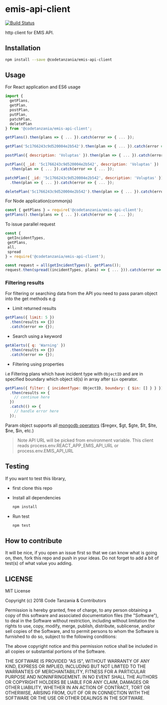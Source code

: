 # emis-api-client

[![Build Status](https://travis-ci.org/CodeTanzania/emis-api-client.svg?branch=develop)](https://travis-ci.org/CodeTanzania/emis-api-client)

http client for EMIS API.

## Installation

```sh
npm install --save @codetanzania/emis-api-client
```

## Usage

For React application and ES6 usage

```js
import {
  getPlans,
  getPlan,
  postPlan,
  putPlan,
  patchPlan,
  deletePlan
} from '@codetanzania/emis-api-client';

getPlans().then(plans => { ... }).catch(error => { ... });

getPlan('5c1766243c9d520004e2b542').then(plan => { ... }).catch(error => { ... });

postPlan({ description: 'Voluptas' }).then(plan => { ... }).catch(error => { ... });

putPlan({ _id: '5c1766243c9d520004e2b542', description: 'Voluptas' })
  .then(plan => { ... }).catch(error => { ... });

patchPlan({ _id: '5c1766243c9d520004e2b542', description: 'Voluptas' })
  .then(plan => { ... }).catch(error => { ... });

deletePlan('5c1766243c9d520004e2b542').then(plan => { ... }).catch(error => { ... });
```

For Node application(commonjs)

```js
const { getPlans } = require('@codetanzania/emis-api-client');
getPlans().then(plans => { ... }).catch(error => { ... });
```

To issue parallel request
```js
const { 
 getIncidentTypes, 
 getPlans, 
 all, 
 spread 
} = require('@codetanzania/emis-api-client');

const request = all(getIncidentTypes(), getPlans());
request.then(spread((incidentTypes, plans) => { ... })).catch(error => { ... }); 
```

### Filtering results

For filtering or searching data from the API you need to pass param object into the get methods e.g

- Limit returned results

```js
getPlans({ limit: 5 })
  .then(results => {})
  .catch(error => {});
```

- Search using a keyword

```js
getAlerts({ q: 'Warning' })
  .then(results => {})
  .catch(error => {});
```

- Filtering using properties

i.e Filtering plans which have incident type with `ObjectID` and are in specified boundary which object id(s) in array after `$in` operator.

```js
getPlans({ filter: { incidentType: ObjectID, boundary: { $in: [] } } })
  .then(results => {
    // continue here
  })
  .catch(() => {
    // handle error here
  });
```

Param object supports all [mongodb operators](https://docs.mongodb.com/manual/reference/operator/query/) ($regex, $gt, $gte, $lt, $lte, $ne, $in, etc.)

> Note API URL will be picked from environment variable. This client reads process.env.REACT_APP_EMIS_API_URL or process.env.EMIS_API_URL

## Testing

If you want to test this library,

- first clone this repo
- Install all dependencies

  ```sh
  npm install
  ```

- Run test
  ```sh
  npm test
  ```

## How to contribute

It will be nice, if you open an issue first so that we can know what is going on, then, fork this repo and push in your ideas. Do not forget to add a bit of test(s) of what value you adding.

## LICENSE

MIT License

Copyright (c) 2018 Code Tanzania & Contributors

Permission is hereby granted, free of charge, to any person obtaining a copy of this software and associated documentation files (the "Software"), to deal in the Software without restriction, including without limitation the rights to use, copy, modify, merge, publish, distribute, sublicense, and/or sell copies of the Software, and to permit persons to whom the Software is furnished to do so, subject to the following conditions:

The above copyright notice and this permission notice shall be included in all copies or substantial portions of the Software.

THE SOFTWARE IS PROVIDED "AS IS", WITHOUT WARRANTY OF ANY KIND, EXPRESS OR IMPLIED, INCLUDING BUT NOT LIMITED TO THE WARRANTIES OF MERCHANTABILITY, FITNESS FOR A PARTICULAR PURPOSE AND NONINFRINGEMENT. IN NO EVENT SHALL THE AUTHORS OR COPYRIGHT HOLDERS BE LIABLE FOR ANY CLAIM, DAMAGES OR OTHER LIABILITY, WHETHER IN AN ACTION OF CONTRACT, TORT OR OTHERWISE, ARISING FROM, OUT OF OR IN CONNECTION WITH THE SOFTWARE OR THE USE OR OTHER DEALINGS IN THE SOFTWARE.
